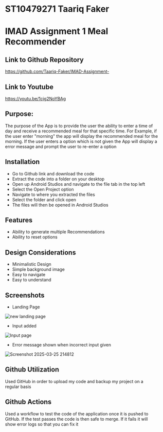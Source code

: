 # ST10479271 Taariq Faker
# IMAD Assignment 1 Meal Recommender

## Link to Github Repository
https://github.com/Taariq-Faker/IMAD-Assignment-

## Link to Youtube
https://youtu.be/1cjg2NoYBAg

## Purpose:

The purpose of the App is to provide the user the ability to enter a time of day and receive a recommended meal for that specific time.
For Example, if the user enter "morning" the app will display the recommended meal for the morning.
If the user enters a option which is not given the App will display a error message and prompt the user to re-enter a option

## Installation

- Go to Github link and download the code 
- Extract the code into a folder on your desktop 
- Open up Android Studios and navigate to the file tab in the top left 
- Select the Open Project option
- Navigate to where you extracted the files
- Select the folder and click  open 
- The files will then be opened in Android Studios

    
## Features

- Ability to generate multiple Recommendations
- Ability to reset options

## Design Considerations
- Minimalistic Design
- Simple background image
- Easy to navigate
- Easy to understand


## Screenshots
- Landing Page


![new landing page](https://github.com/user-attachments/assets/639498ad-40f7-47f5-9d75-f6bc3562070d)


- Input added



![Input page](https://github.com/user-attachments/assets/1b9e171e-b085-4c59-934d-ab5f31d7cd82)


- Error message shown when incorrect input given

![Screenshot 2025-03-25 214812](https://github.com/user-attachments/assets/5a41483f-aa68-419e-be4d-bf3d3c1f37e3)



## Github Utilization

Used GitHub in order to upload my code and backup my project on a regular basis 

## Github Actions
Used a workflow to test the code of the application once it is pushed to GitHub.
If the test passes the code is then safe to merge.
If it fails  it will show error logs so that you can fix it


